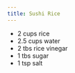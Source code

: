 ```yaml
---
title: Sushi Rice
---
```


- 2 cups rice
- 2.5 cups water
- 2 tbs rice vinegar
- 1 tbs sugar
- 1 tsp salt
